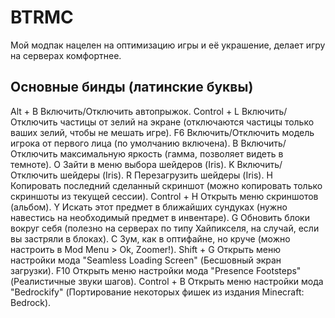 # BTRMC
Мой модпак нацелен на оптимизацию игры и её украшение, делает игру на серверах комфортнее. 

## Основные бинды (латинские буквы)
Alt + B					Включить/Отключить автопрыжок. 
Control + L			Включить/Отключить частицы от зелий на экране (отключаются частицы только ваших зелий, чтобы не мешать игре). 
F6							Включить/Отключить модель игрока от первого лица (по умолчанию включена). 
B								Включить/Отключить максимальную яркость (гамма, позволяет видеть в темноте). 
O								Зайти в меню выбора шейдеров (Iris). 
K								Включить/Отключить шейдеры (Iris). 
R								Перезагрузить шейдеры (Iris). 
H								Копировать последний сделанный скриншот (можно копировать только скриншоты из текущей сессии). 
Control + H     Открыть меню скриншотов (альбом). 
Y								Искать этот предмет в ближайших сундуках (нужно навестись на необходимый предмет в инвентаре). 
G								Обновить блоки вокруг себя (полезно на серверах по типу Хайпикселя, на случай, если вы застряли в блоках). 
C								Зум, как в оптифайне, но круче (можно настроить в Mod Menu > Ok, Zoomer!). 
Shift + G				Открыть меню настройки мода "Seamless Loading Screen" (Бесшовный экран загрузки). 
F10							Открыть меню настройки мода "Presence Footsteps" (Реалистичные звуки шагов). 
Control + B			Открыть меню настройки мода "Bedrockify" (Портирование некоторых фишек из издания Minecraft: Bedrock). 
